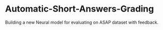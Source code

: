 # Automatic-Short-Answers-Grading

Building a new Neural model for evaluating on ASAP dataset with feedback.
